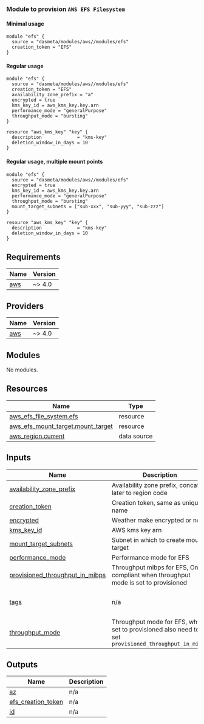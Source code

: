 ### Module to provision `AWS EFS Filesystem`

#### Minimal usage
```
module "efs" {
  source = "dasmeta/modules/aws//modules/efs"
  creation_token = "EFS"
}
```

#### Regular usage
```
module "efs" {
  source = "dasmeta/modules/aws//modules/efs"
  creation_token = "EFS"
  availability_zone_prefix = "a"
  encrypted = true
  kms_key_id = aws_kms_key.key.arn
  performance_mode = "generalPurpose"
  throughput_mode = "bursting"
}

resource "aws_kms_key" "key" {
  description             = "kms-key"
  deletion_window_in_days = 10
}
```

#### Regular usage, multiple mount points
```
module "efs" {
  source = "dasmeta/modules/aws//modules/efs"
  encrypted = true
  kms_key_id = aws_kms_key.key.arn
  performance_mode = "generalPurpose"
  throughput_mode = "bursting"
  mount_target_subnets = ["sub-xxx", "sub-yyy", "sub-zzz"]
}

resource "aws_kms_key" "key" {
  description             = "kms-key"
  deletion_window_in_days = 10
}
```
<!-- BEGINNING OF PRE-COMMIT-TERRAFORM DOCS HOOK -->
## Requirements

| Name | Version |
|------|---------|
| <a name="requirement_aws"></a> [aws](#requirement\_aws) | ~> 4.0 |

## Providers

| Name | Version |
|------|---------|
| <a name="provider_aws"></a> [aws](#provider\_aws) | ~> 4.0 |

## Modules

No modules.

## Resources

| Name | Type |
|------|------|
| [aws_efs_file_system.efs](https://registry.terraform.io/providers/hashicorp/aws/latest/docs/resources/efs_file_system) | resource |
| [aws_efs_mount_target.mount_target](https://registry.terraform.io/providers/hashicorp/aws/latest/docs/resources/efs_mount_target) | resource |
| [aws_region.current](https://registry.terraform.io/providers/hashicorp/aws/latest/docs/data-sources/region) | data source |

## Inputs

| Name | Description | Type | Default | Required |
|------|-------------|------|---------|:--------:|
| <a name="input_availability_zone_prefix"></a> [availability\_zone\_prefix](#input\_availability\_zone\_prefix) | Availability zone prefix, concat later to region code | `string` | `""` | no |
| <a name="input_creation_token"></a> [creation\_token](#input\_creation\_token) | Creation token, same as unique name | `string` | n/a | yes |
| <a name="input_encrypted"></a> [encrypted](#input\_encrypted) | Weather make encrypted or not | `bool` | `false` | no |
| <a name="input_kms_key_id"></a> [kms\_key\_id](#input\_kms\_key\_id) | AWS kms key arn | `string` | `null` | no |
| <a name="input_mount_target_subnets"></a> [mount\_target\_subnets](#input\_mount\_target\_subnets) | Subnet in which to create mount target | `list(string)` | `[]` | no |
| <a name="input_performance_mode"></a> [performance\_mode](#input\_performance\_mode) | Performance mode for EFS | `string` | `null` | no |
| <a name="input_provisioned_throughput_in_mibps"></a> [provisioned\_throughput\_in\_mibps](#input\_provisioned\_throughput\_in\_mibps) | Throughput mibps for EFS, Only compliant when throughput mode is set to provisioned | `string` | `null` | no |
| <a name="input_tags"></a> [tags](#input\_tags) | n/a | `map(any)` | <pre>{<br>  "Provisioner": "DasMeta"<br>}</pre> | no |
| <a name="input_throughput_mode"></a> [throughput\_mode](#input\_throughput\_mode) | Throughput mode for EFS, when set to provisioned also need to set `provisioned_throughput_in_mibps` | `string` | `null` | no |

## Outputs

| Name | Description |
|------|-------------|
| <a name="output_az"></a> [az](#output\_az) | n/a |
| <a name="output_efs_creation_token"></a> [efs\_creation\_token](#output\_efs\_creation\_token) | n/a |
| <a name="output_id"></a> [id](#output\_id) | n/a |
<!-- END OF PRE-COMMIT-TERRAFORM DOCS HOOK -->
